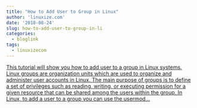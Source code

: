 ```yaml
---
title: "How to Add User to Group in Linux"
author: 'linuxize.com'
date: '2018-08-24'
slug: how-to-add-user-to-group-in-li
categories:
  - bloglink
tags:
  - linuxizecom
---
```


[This tutorial will show you how to add user to a group in Linux systems. Linux groups are organization units which are used to organize and administer user accounts in Linux. The main purpose of groups is to define a set of privileges such as reading, writing, or executing permission for a given resource that can be shared among the users within the group. In Linux, to add a user to a group you can use the usermod...<click to read more>](https://linuxize.com/post/how-to-add-user-to-group-in-linux/)

